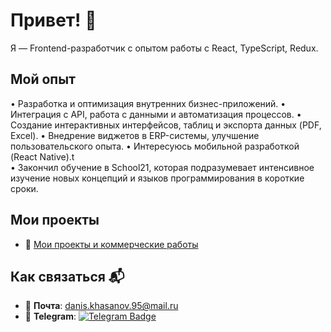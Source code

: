 # Привет! 👋

Я — Frontend-разработчик с опытом работы с React, TypeScript, Redux.

## Мой опыт 

• Разработка и оптимизация внутренних бизнес-приложений.
• Интеграция с API, работа с данными и автоматизация процессов.
• Создание интерактивных интерфейсов, таблиц и экспорта данных (PDF, Excel).
• Внедрение виджетов в ERP-системы, улучшение пользовательского опыта.
• Интересуюсь мобильной разработкой (React Native).t  
• Закончил обучение в School21, которая подразумевает интенсивное изучение новых концепций и языков программирования в короткие сроки.

## Мои проекты

- 📂 [Mои проекты и коммерческие работы](https://github.com/DanisKhasanov?tab=repositories)

## Как связаться 📬

- 📧 **Почта**: [danis.khasanov.95@mail.ru](mailto:danis.khasanov.95@mail.ru)
- 📱 **Telegram**: [![Telegram Badge](https://img.shields.io/badge/-DanisKhasanov-blue?style=flat&logo=Telegram&logoColor=white)](https://t.me/DanisKhasanov)


